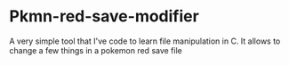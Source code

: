 # Pkmn-red-save-modifier
A very simple tool that I've code to learn file manipulation in C. It allows to change a few things in a pokemon red save file
